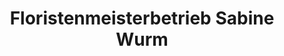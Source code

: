 ---
title: "Floristenmeisterbetrieb Sabine Wurm"
url: /gols/floristenmeisterbetrieb-sabine-wurm/
shop: Blumen
---